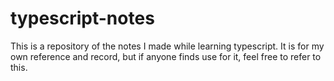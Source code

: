 # typescript-notes
This is a repository of the notes I made while learning typescript.
It is for my own reference and record, but if anyone finds use for it, feel free to refer to this.
